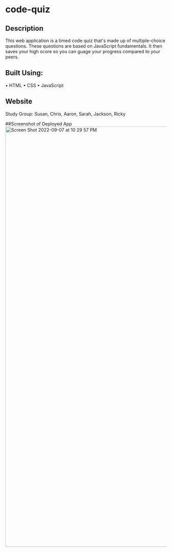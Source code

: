 # code-quiz


## Description
This web application is a timed code quiz that's made up of multiple-choice questions. These questions are based on JavaScript fundamentals. It then saves your high score so you can guage your progress compared to your peers. 


## Built Using:
• HTML • CSS • JavaScript

## Website

Study Group: 
Susan, Chris, Aaron, Sarah, Jackson, Ricky

##Screenshot of Deployed App
<img width="1313" alt="Screen Shot 2022-09-07 at 10 29 57 PM" src="https://user-images.githubusercontent.com/101524089/189020252-eef771fc-e638-4e10-927d-d3e0e2eec0c4.png">
